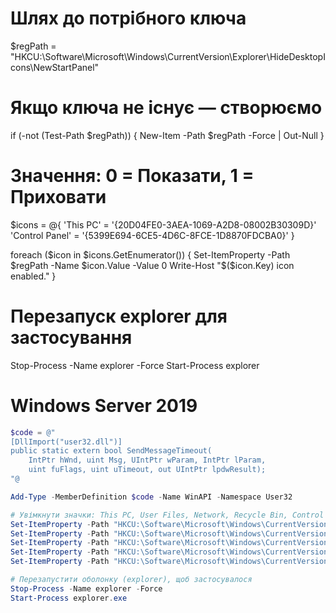 # Шлях до потрібного ключа
$regPath = "HKCU:\Software\Microsoft\Windows\CurrentVersion\Explorer\HideDesktopIcons\NewStartPanel"

# Якщо ключа не існує — створюємо
if (-not (Test-Path $regPath)) {
    New-Item -Path $regPath -Force | Out-Null
}

# Значення: 0 = Показати, 1 = Приховати
$icons = @{
    'This PC'        = '{20D04FE0-3AEA-1069-A2D8-08002B30309D}'
	'Control Panel'  = '{5399E694-6CE5-4D6C-8FCE-1D8870FDCBA0}'
}

foreach ($icon in $icons.GetEnumerator()) {
    Set-ItemProperty -Path $regPath -Name $icon.Value -Value 0
    Write-Host "$($icon.Key) icon enabled."
}

# Перезапуск explorer для застосування
Stop-Process -Name explorer -Force
Start-Process explorer

# Windows Server 2019 

```powershell
$code = @"
[DllImport("user32.dll")]
public static extern bool SendMessageTimeout(
    IntPtr hWnd, uint Msg, UIntPtr wParam, IntPtr lParam,
    uint fuFlags, uint uTimeout, out UIntPtr lpdwResult);
"@

Add-Type -MemberDefinition $code -Name WinAPI -Namespace User32

# Увімкнути значки: This PC, User Files, Network, Recycle Bin, Control Panel (значення 0x1F)
Set-ItemProperty -Path "HKCU:\Software\Microsoft\Windows\CurrentVersion\Explorer\HideDesktopIcons\NewStartPanel" -Name '{20D04FE0-3AEA-1069-A2D8-08002B30309D}' -Value 0  # This PC
Set-ItemProperty -Path "HKCU:\Software\Microsoft\Windows\CurrentVersion\Explorer\HideDesktopIcons\NewStartPanel" -Name '{59031a47-3f72-44a7-89c5-5595fe6b30ee}' -Value 0  # User Files
Set-ItemProperty -Path "HKCU:\Software\Microsoft\Windows\CurrentVersion\Explorer\HideDesktopIcons\NewStartPanel" -Name '{208D2C60-3AEA-1069-A2D7-08002B30309D}' -Value 0  # Network
Set-ItemProperty -Path "HKCU:\Software\Microsoft\Windows\CurrentVersion\Explorer\HideDesktopIcons\NewStartPanel" -Name '{645FF040-5081-101B-9F08-00AA002F954E}' -Value 0  # Recycle Bin
Set-ItemProperty -Path "HKCU:\Software\Microsoft\Windows\CurrentVersion\Explorer\HideDesktopIcons\NewStartPanel" -Name '{5399E694-6CE5-4D6C-8FCE-1D8870FDCBA0}' -Value 0  # Control Panel

# Перезапустити оболонку (explorer), щоб застосувалося
Stop-Process -Name explorer -Force
Start-Process explorer.exe
```